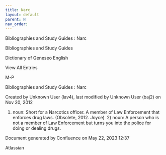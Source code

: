 ```yaml
---
title: Narc
layout: default
parent: N
nav_order:
---
```


Bibliographies and Study Guides : Narc

Bibliographies and Study Guides

Dictionary of Geneseo English

View All Entries

M-P

Bibliographies and Study Guides : Narc

Created by  Unknown User (lav4), last modified by  Unknown User (baj2) on Nov 20, 2012

1) noun: Short for a Narcotics officer. A member of Law Enforcement that enforces drug laws. (Obsolete, 2012. Joyce)  2) noun: A person who is not a member of Law Enforcement but turns you into the police for doing or dealing drugs.

Document generated by Confluence on May 22, 2023 12:37

Atlassian
